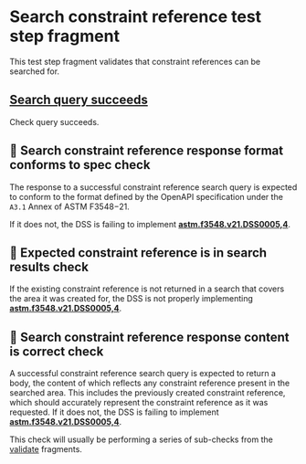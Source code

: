 # Search constraint reference test step fragment

This test step fragment validates that constraint references can be searched for.

## [Search query succeeds](./search_query.md)

Check query succeeds.

## 🛑 Search constraint reference response format conforms to spec check

The response to a successful constraint reference search query is expected to conform to the format defined by the OpenAPI specification under the `A3.1` Annex of ASTM F3548−21.

If it does not, the DSS is failing to implement **[astm.f3548.v21.DSS0005,4](../../../../../../../requirements/astm/f3548/v21.md)**.

## 🛑 Expected constraint reference is in search results check

If the existing constraint reference is not returned in a search that covers the area it was created for, the DSS is not properly implementing **[astm.f3548.v21.DSS0005,4](../../../../../../../requirements/astm/f3548/v21.md)**.

## 🛑 Search constraint reference response content is correct check

A successful constraint reference search query is expected to return a body, the content of which reflects any constraint reference present in the searched area.
This includes the previously created constraint reference, which should accurately represent the constraint reference as it was requested. If it does not, the DSS is failing to implement **[astm.f3548.v21.DSS0005,4](../../../../../../../requirements/astm/f3548/v21.md)**.

This check will usually be performing a series of sub-checks from the [validate](../validate) fragments.
